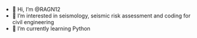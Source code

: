 - 👋 Hi, I’m @RAGN12
- 👀 I’m interested in seismology, seismic risk assessment and coding for civil engineering
- 🌱 I’m currently learning Python

<!---
RAGN12/RAGN12 is a ✨ special ✨ repository because its `README.md` (this file) appears on your GitHub profile.
You can click the Preview link to take a look at your changes.
--->
